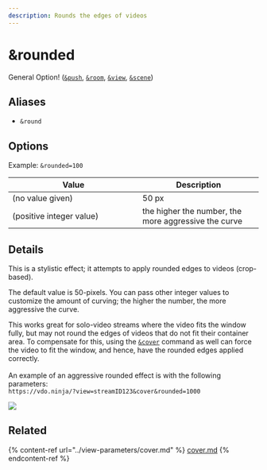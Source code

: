 ```yaml
---
description: Rounds the edges of videos
---
```


# \&rounded

General Option! ([`&push`](../../source-settings/push.md), [`&room`](../../general-settings/room.md), [`&view`](../view-parameters/view.md), [`&scene`](../view-parameters/scene.md))

## Aliases

* `&round`

## Options

Example: `&rounded=100`

<table><thead><tr><th width="246">Value</th><th>Description</th></tr></thead><tbody><tr><td>(no value given)</td><td>50 px</td></tr><tr><td>(positive integer value)</td><td>the higher the number, the more aggressive the curve</td></tr></tbody></table>

## Details

This is a stylistic effect; it attempts to apply rounded edges to videos (crop-based).

The default value is 50-pixels. You can pass other integer values to customize the amount of curving; the higher the number, the more aggressive the curve.

This works great for solo-video streams where the video fits the window fully, but may not round the edges of videos that do not fit their container area. To compensate for this, using the [`&cover`](../view-parameters/cover.md) command as well can force the video to fit the window, and hence, have the rounded edges applied correctly.\
\
An example of an aggressive rounded effect is with the following parameters: \
`https://vdo.ninja/?view=streamID123&cover&rounded=1000`

![](<../../.gitbook/assets/image (79).png>)

## Related

{% content-ref url="../view-parameters/cover.md" %}
[cover.md](../view-parameters/cover.md)
{% endcontent-ref %}
